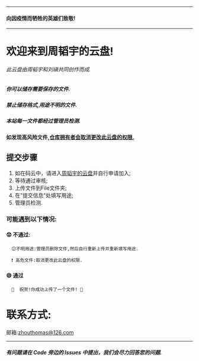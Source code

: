 
---------------------
#### 向因疫情而牺牲的英雄们致敬!
---------------------

# **欢迎来到周韬宇的云盘!**
###### 此云盘由周韬宇和刘禛共同创作而成.
##### 你可以储存需要保存的文件.

##### 禁止储存格式,用途不明的文件.

##### 本站每一文件都经过管理员检测.

#### 如发现高风险文件,<u>仓库拥有者会取消更改此云盘的权限.</u>

## 提交步骤
1. 如在码云中，请进入[周韬宇的云盘](https://github.com/zhouthomas-byte/cloud)并自行申请加入;
2. 等待通过审核;
1. 上传文件到File文件夹;
2. 在"提交信息"处填写用途;
3. 管理员检测.
### 可能遇到以下情况: 
   #### :worried: 不通过:
      😕不明用途:管理员删除文件,然后自行重新上传并重新填写用途.
   
      ❗️ 高危文件:取消更改此云盘的权限.

   #### :smile: 通过

      🎉  祝贺!你成功上传了一个文件! 🎉 

# 联系方式:

邮箱:zhouthomas@126.com


_____________________________
##### 有问题请在 Code 旁边的 Issues 中提出，我们会尽力回答您的问题.
